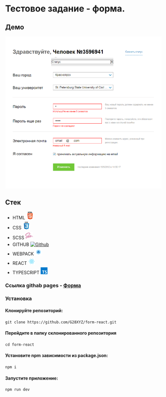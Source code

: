 # Тестовое задание - форма.

## Демо

<img src='https://github.com/G28XYZ/form-react/blob/main/src/images/demo-form-react.png?raw=true' alt="demo" />

## Стек

<ul style="display:flex; flex-direction: column; gap: 5px;">
  
<li> HTML
  <a target="_blank" rel="noopener noreferrer" href="https://raw.githubusercontent.com/github/explore/80688e429a7d4ef2fca1e82350fe8e3517d3494d/topics/html/html.png"><img src="https://raw.githubusercontent.com/github/explore/80688e429a7d4ef2fca1e82350fe8e3517d3494d/topics/html/html.png" alt="HTML" height="24" style="max-width: 100%;"></a>
</li>
  
  
<li>
  CSS
<a target="_blank" rel="noopener noreferrer" href="https://raw.githubusercontent.com/github/explore/80688e429a7d4ef2fca1e82350fe8e3517d3494d/topics/css/css.png"><img src="https://raw.githubusercontent.com/github/explore/80688e429a7d4ef2fca1e82350fe8e3517d3494d/topics/css/css.png" alt="CSS" height="24" style="max-width: 100%;"></a>

</li>

<li>
SCSS 
  <a target="_blank" rel="noopener noreferrer" href="https://raw.githubusercontent.com/github/explore/80688e429a7d4ef2fca1e82350fe8e3517d3494d/topics/sass/sass.png"><img src="https://raw.githubusercontent.com/github/explore/80688e429a7d4ef2fca1e82350fe8e3517d3494d/topics/sass/sass.png" alt="Saas" height="24" style="max-width: 100%;"></a>
</li>

<li>
GITHUB
  <a target="_blank" rel="noopener noreferrer" href="https://raw.githubusercontent.com/styled-components/brand/master/styled-components.png"><img src="https://raw.githubusercontent.com/jmnote/z-icons/master/svg/github.svg" alt="Github" height="24" style="max-width: 100%;"></a>
</li>

<li>
WEBPACK
  <a target="_blank" rel="noopener noreferrer" href="https://raw.githubusercontent.com/github/explore/80688e429a7d4ef2fca1e82350fe8e3517d3494d/topics/webpack/webpack.png"><img src="https://raw.githubusercontent.com/github/explore/80688e429a7d4ef2fca1e82350fe8e3517d3494d/topics/webpack/webpack.png" alt="Webpack" height="22" style="max-width: 100%;"></a>
</li>
  
<li>
REACT
  <a target="_blank" rel="noopener noreferrer" href="https://raw.githubusercontent.com/github/explore/80688e429a7d4ef2fca1e82350fe8e3517d3494d/topics/react/react.png"><img src="https://raw.githubusercontent.com/github/explore/80688e429a7d4ef2fca1e82350fe8e3517d3494d/topics/react/react.png" alt="React" height="22" style="max-width: 100%;"></a>
</li>

<li>
TYPESCRIPT
  <a target="_blank" rel="noopener noreferrer" href="https://github.com/github/explore/blob/main/topics/typescript/typescript.png?raw=true"><img src="https://github.com/github/explore/blob/main/topics/typescript/typescript.png?raw=true" alt="TypeScript" height="22" style="max-width: 100%;"></a>
</li>

</ul>

### Ссылка githab pages - [Форма](https://g28xyz.github.io/form-reat)

### Установка

#### Клонируйте репозиторий:

`git clone https://github.com/G28XYZ/form-react.git`

#### Перейдите в папку склонированного репозитория

`cd form-react`

#### Установите npm зависимости из package.json:

`npm i`

#### Запустите приложение:

`npm run dev`
